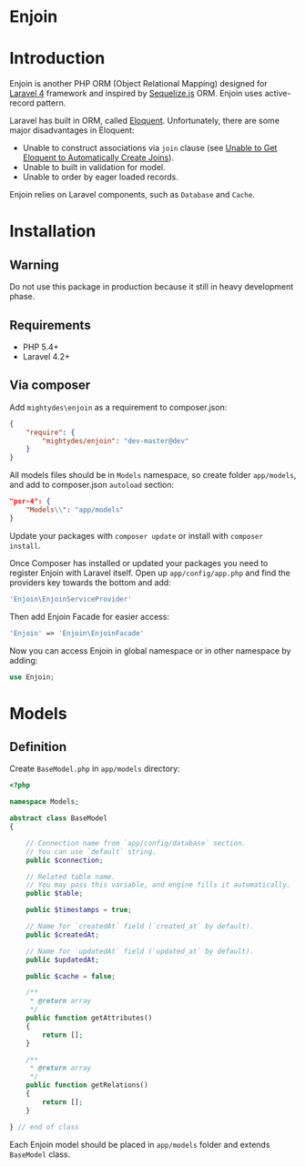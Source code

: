 Enjoin
======

# Introduction

Enjoin is another PHP ORM (Object Relational Mapping) designed for [Laravel 4](http://laravel.com/) framework
and inspired by [Sequelize.js](http://sequelizejs.com/) ORM.
Enjoin uses active-record pattern.

Laravel has built in ORM, called [Eloquent](http://laravel.com/docs/4.2/eloquent).
Unfortunately, there are some major disadvantages in Eloquent:

* Unable to construct associations via `join` clause
(see [Unable to Get Eloquent to Automatically Create Joins](http://stackoverflow.com/questions/11099570/unable-to-get-eloquent-to-automatically-create-joins)).
* Unable to built in validation for model.
* Unable to order by eager loaded records. 

Enjoin relies on Laravel components, such as `Database` and `Cache`. 

# Installation

## Warning

Do not use this package in production because it still in heavy development phase.  

## Requirements

* PHP 5.4+
* Laravel 4.2+

## Via composer

Add `mightydes\enjoin` as a requirement to composer.json:
```json
{
    "require": {
        "mightydes/enjoin": "dev-master@dev"
    }
}
```

All models files should be in `Models` namespace, so create folder `app/models`,
and add to composer.json `autoload` section:
```json
"psr-4": {
    "Models\\": "app/models"
}
```

Update your packages with `composer update` or install with `composer install`.

Once Composer has installed or updated your packages you need to register Enjoin with Laravel itself.
Open up `app/config/app.php` and find the providers key towards the bottom and add:
```php
'Enjoin\EnjoinServiceProvider'
```

Then add Enjoin Facade for easier access:
```php
'Enjoin' => 'Enjoin\EnjoinFacade'
```

Now you can access Enjoin in global namespace or in other namespace by adding:
```php
use Enjoin;
```

# Models

## Definition

Create `BaseModel.php` in `app/models` directory:

```php
<?php

namespace Models;

abstract class BaseModel
{

    // Connection name from `app/config/database` section.
    // You can use `default` string.
    public $connection;

    // Related table name.
    // You may pass this variable, and engine fills it automatically.
    public $table;

    public $timestamps = true;

    // Name for `createdAt` field (`created_at` by default).
    public $createdAt;

    // Name for `updatedAt` field (`updated_at` by default).
    public $updatedAt;

    public $cache = false;

    /**
     * @return array
     */
    public function getAttributes()
    {
        return [];
    }

    /**
     * @return array
     */
    public function getRelations()
    {
        return [];
    }

} // end of class
```

Each Enjoin model should be placed in `app/models` folder and extends `BaseModel` class.
